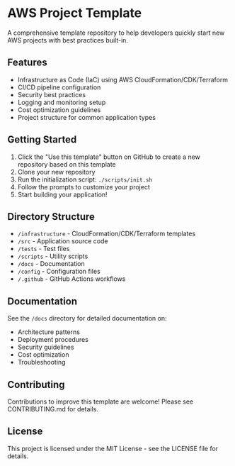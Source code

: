 # AWS Project Template

A comprehensive template repository to help developers quickly start new AWS projects with best practices built-in.

## Features

- Infrastructure as Code (IaC) using AWS CloudFormation/CDK/Terraform
- CI/CD pipeline configuration
- Security best practices
- Logging and monitoring setup
- Cost optimization guidelines
- Project structure for common application types

## Getting Started

1. Click the "Use this template" button on GitHub to create a new repository based on this template
2. Clone your new repository
3. Run the initialization script: `./scripts/init.sh`
4. Follow the prompts to customize your project
5. Start building your application!

## Directory Structure

- `/infrastructure` - CloudFormation/CDK/Terraform templates
- `/src` - Application source code
- `/tests` - Test files
- `/scripts` - Utility scripts
- `/docs` - Documentation
- `/config` - Configuration files
- `/.github` - GitHub Actions workflows

## Documentation

See the `/docs` directory for detailed documentation on:
- Architecture patterns
- Deployment procedures
- Security guidelines
- Cost optimization
- Troubleshooting

## Contributing

Contributions to improve this template are welcome! Please see CONTRIBUTING.md for details.

## License

This project is licensed under the MIT License - see the LICENSE file for details.